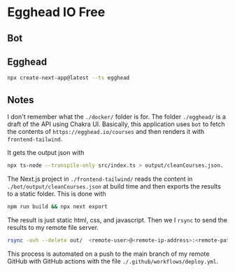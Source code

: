# Egghead IO Free

## Bot

## Egghead

```bash
npx create-next-app@latest --ts egghead
```

## Notes

I don't remember what the `./docker/` folder is for.
The folder `./egghead/` is a draft of the API using Chakra UI.
Basically, this application uses `bot` to fetch the contents of `https://egghead.io/courses` and then renders it with `frontend-tailwind`.

It gets the output json with

```bash
npx ts-node --transpile-only src/index.ts > output/cleanCourses.json.
```

The Next.js project in `./frontend-tailwind/` reads the content in `./bot/output/cleanCourses.json` at build time and then exports the results to a static folder.
This is done with

```bash
npm run build && npx next export
```

The result is just static html, css, and javascript.
Then we I `rsync` to send the results to my remote file server.

```bash
rsync -avh --delete out/  <remote-user>@<remote-ip-address>:<remote-path>
```

This process is automated on a push to the main branch of my remote GitHub
with GitHub actions with the file `./.github/workflows/deploy.yml`.
